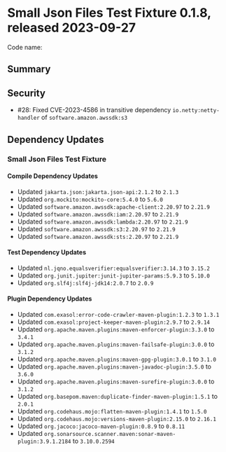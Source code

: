 # Small Json Files Test Fixture 0.1.8, released 2023-09-27

Code name:

## Summary

## Security

* #28: Fixed CVE-2023-4586 in transitive dependency `io.netty:netty-handler` of `software.amazon.awssdk:s3`

## Dependency Updates

### Small Json Files Test Fixture

#### Compile Dependency Updates

* Updated `jakarta.json:jakarta.json-api:2.1.2` to `2.1.3`
* Updated `org.mockito:mockito-core:5.4.0` to `5.6.0`
* Updated `software.amazon.awssdk:apache-client:2.20.97` to `2.21.9`
* Updated `software.amazon.awssdk:iam:2.20.97` to `2.21.9`
* Updated `software.amazon.awssdk:lambda:2.20.97` to `2.21.9`
* Updated `software.amazon.awssdk:s3:2.20.97` to `2.21.9`
* Updated `software.amazon.awssdk:sts:2.20.97` to `2.21.9`

#### Test Dependency Updates

* Updated `nl.jqno.equalsverifier:equalsverifier:3.14.3` to `3.15.2`
* Updated `org.junit.jupiter:junit-jupiter-params:5.9.3` to `5.10.0`
* Updated `org.slf4j:slf4j-jdk14:2.0.7` to `2.0.9`

#### Plugin Dependency Updates

* Updated `com.exasol:error-code-crawler-maven-plugin:1.2.3` to `1.3.1`
* Updated `com.exasol:project-keeper-maven-plugin:2.9.7` to `2.9.14`
* Updated `org.apache.maven.plugins:maven-enforcer-plugin:3.3.0` to `3.4.1`
* Updated `org.apache.maven.plugins:maven-failsafe-plugin:3.0.0` to `3.1.2`
* Updated `org.apache.maven.plugins:maven-gpg-plugin:3.0.1` to `3.1.0`
* Updated `org.apache.maven.plugins:maven-javadoc-plugin:3.5.0` to `3.6.0`
* Updated `org.apache.maven.plugins:maven-surefire-plugin:3.0.0` to `3.1.2`
* Updated `org.basepom.maven:duplicate-finder-maven-plugin:1.5.1` to `2.0.1`
* Updated `org.codehaus.mojo:flatten-maven-plugin:1.4.1` to `1.5.0`
* Updated `org.codehaus.mojo:versions-maven-plugin:2.15.0` to `2.16.1`
* Updated `org.jacoco:jacoco-maven-plugin:0.8.9` to `0.8.11`
* Updated `org.sonarsource.scanner.maven:sonar-maven-plugin:3.9.1.2184` to `3.10.0.2594`
